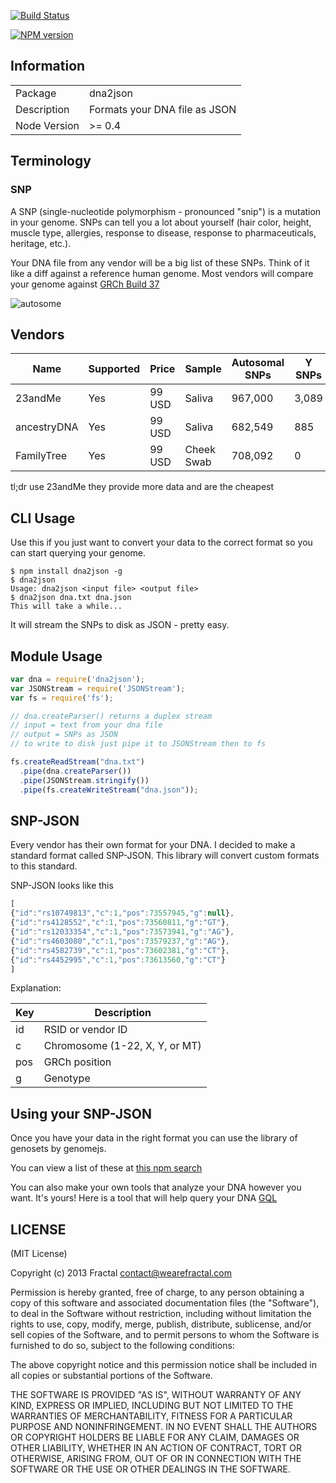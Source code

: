 [![Build Status](https://travis-ci.org/genomejs/dna2json.png?branch=master)](https://travis-ci.org/genomejs/dna2json)

[![NPM version](https://badge.fury.io/js/dna2json.png)](http://badge.fury.io/js/dna2json)

## Information

<table>
<tr> 
<td>Package</td><td>dna2json</td>
</tr>
<tr>
<td>Description</td>
<td>Formats your DNA file as JSON</td>
</tr>
<tr>
<td>Node Version</td>
<td>>= 0.4</td>
</tr>
</table>

## Terminology

### SNP

A SNP (single-nucleotide polymorphism - pronounced "snip") is a mutation in your genome. SNPs can tell you a lot about yourself (hair color, height, muscle type, allergies, response to disease, response to pharmaceuticals, heritage, etc.).

Your DNA file from any vendor will be a big list of these SNPs. Think of it like a diff against a reference human genome. Most vendors will compare your genome against [GRCh Build 37](http://www.ncbi.nlm.nih.gov/assembly/2758/)

![autosome](http://www.isogg.org/w/images/e/ed/Autosomes_diagram.jpg)

## Vendors

| Name | Supported | Price | Sample | Autosomal SNPs | Y SNPs | X SNPs | MT SNPs | Raw Data |
|------|-----------|-------|--------|----------------|--------|--------|---------|----------|
| 23andMe | Yes | 99 USD | Saliva | 967,000 | 3,089 | 26,087 | 2,737 | [Yes](https://www.23andme.com/you/download/) |
| ancestryDNA | Yes | 99 USD | Saliva | 682,549 | 885 | 17,604 | 0 | [Yes](http://ldna.ancestry.com/atFAQ.aspx#raw-3) |
| FamilyTree | Yes | 99 USD | Cheek Swab | 708,092 | 0 | 18,091 | 0 | [Yes](http://www.familytreedna.com/faq/answers.aspx?id=17#606) |

tl;dr use 23andMe they provide more data and are the cheapest

## CLI Usage

Use this if you just want to convert your data to the correct format so you can start querying your genome.

```
$ npm install dna2json -g
$ dna2json
Usage: dna2json <input file> <output file>
$ dna2json dna.txt dna.json
This will take a while...
```

It will stream the SNPs to disk as JSON - pretty easy.

## Module Usage

```javascript
var dna = require('dna2json');
var JSONStream = require('JSONStream');
var fs = require('fs');

// dna.createParser() returns a duplex stream
// input = text from your dna file
// output = SNPs as JSON
// to write to disk just pipe it to JSONStream then to fs

fs.createReadStream("dna.txt")
  .pipe(dna.createParser())
  .pipe(JSONStream.stringify())
  .pipe(fs.createWriteStream("dna.json"));
```

## SNP-JSON

Every vendor has their own format for your DNA. I decided to make a standard format called SNP-JSON. This library will convert custom formats to this standard.

SNP-JSON looks like this

```javascript
[
{"id":"rs10749813","c":1,"pos":73557945,"g":null},
{"id":"rs4128552","c":1,"pos":73560811,"g":"GT"},
{"id":"rs12033354","c":1,"pos":73573941,"g":"AG"},
{"id":"rs4603080","c":1,"pos":73579237,"g":"AG"},
{"id":"rs4582739","c":1,"pos":73602381,"g":"CT"},
{"id":"rs4452995","c":1,"pos":73613560,"g":"CT"}
]
```

Explanation:

| Key | Description |
|-----|-------------|
| id | RSID or vendor ID |
| c | Chromosome (1-22, X, Y, or MT) |
| pos | GRCh position |
| g | Genotype |

## Using your SNP-JSON

Once you have your data in the right format you can use the library of genosets by genomejs.

You can view a list of these at [this npm search](https://npmjs.org/search?q=genoset)

You can also make your own tools that analyze your DNA however you want. It's yours! Here is a tool that will help query your DNA [GQL](https://github.com/genomejs/gql)

## LICENSE

(MIT License)

Copyright (c) 2013 Fractal <contact@wearefractal.com>

Permission is hereby granted, free of charge, to any person obtaining
a copy of this software and associated documentation files (the
"Software"), to deal in the Software without restriction, including
without limitation the rights to use, copy, modify, merge, publish,
distribute, sublicense, and/or sell copies of the Software, and to
permit persons to whom the Software is furnished to do so, subject to
the following conditions:

The above copyright notice and this permission notice shall be
included in all copies or substantial portions of the Software.

THE SOFTWARE IS PROVIDED "AS IS", WITHOUT WARRANTY OF ANY KIND,
EXPRESS OR IMPLIED, INCLUDING BUT NOT LIMITED TO THE WARRANTIES OF
MERCHANTABILITY, FITNESS FOR A PARTICULAR PURPOSE AND
NONINFRINGEMENT. IN NO EVENT SHALL THE AUTHORS OR COPYRIGHT HOLDERS BE
LIABLE FOR ANY CLAIM, DAMAGES OR OTHER LIABILITY, WHETHER IN AN ACTION
OF CONTRACT, TORT OR OTHERWISE, ARISING FROM, OUT OF OR IN CONNECTION
WITH THE SOFTWARE OR THE USE OR OTHER DEALINGS IN THE SOFTWARE.

